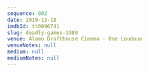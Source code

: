 ```yaml
---
sequence: 802
date: 2019-12-18
imdbId: tt0096741
slug: deadly-games-1989
venue: Alamo Drafthouse Cinema - One Loudoun
venueNotes: null
medium: null
mediumNotes: null
---
```

